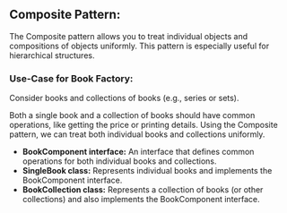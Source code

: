 ## Composite Pattern:

The Composite pattern allows you to treat individual objects and compositions of objects uniformly. This pattern is especially useful for hierarchical structures.

### **Use-Case for Book Factory:**
Consider books and collections of books (e.g., series or sets). 

Both a single book and a collection of books should have common operations, like getting the price or printing details. Using the Composite pattern, we can treat both individual books and collections uniformly.



- **BookComponent interface:** An interface that defines common operations for both individual books and collections.
- **SingleBook class:** Represents individual books and implements the BookComponent interface.
- **BookCollection class:** Represents a collection of books (or other collections) and also implements the BookComponent interface.